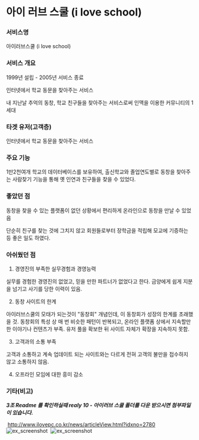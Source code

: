 # 아이 러브 스쿨 (i love school)



### 서비스명

아이러브스쿨 (i love school)



### 서비스 개요

1999년 설립 - 2005년 서비스 종료

인터넷에서 학교 동문을 찾아주는 서비스

내 지난날 추억의 동창, 학교 친구들을 찾아주는 서비스로써 인맥을 이용한 커뮤니티의 1세대



### 타겟 유저(고객층)

인터넷에서 학교 동문을 찾아주는 서비스



### 주요 기능

1만2천여개 학교의 데이터베이스를 보유하여, 출신학교와 졸업연도별로 동창을 찾아주는 사람찾기 기능을 통해 옛 인연과 친구들을 찾을 수 있었다.



### 좋았던 점

동창을 찾을 수 있는 플랫폼이 없던 상황에서 편리하게 온라인으로 동창을 만날 수 있었음

단순히 친구를 찾는 것에 그치지 않고 회원들로부터 장학금을 적립해 모교에 기증하는 등 좋은 일도 하였다.



### 아쉬웠던 점

1. 경영진의 부족한 실무경험과 경영능력

실무를 경험한 경영진의 없었고, 믿을 만한 파트너가 없었다고 한다. 금양에게 쉽게 지분을 넘기고 사기를 당한 이력이 있음.

2. 동창 사이트의 한계

아이러브스쿨의 모태가 되는것이 "동창회" 개념인데, 이 동창회가 성장의 한계를 초래했을 것. 동창회의 특성 상 매 번 비슷한 패턴이 반복되고, 온라인 플랫폼 상에서 지속할만한 이야기나 컨텐츠가 부족. 유저 풀을 확보한 뒤 사이트 자체가 확장을 지속하지 못함.

3. 고객과의 소통 부족

고객과 소통하고 계속 업데이트 되는 사이트와는 다르게 전혀 고객의 불만을 접수하지 않고 소통하지 않음.

4. 오프라인 모임에 대한 흥미 감소



### 기타(비고)

___3조 Readme 를 확인하실때 realy 10 - 아이러브 스쿨 폴더를 다운 받으시면 첨부파일이 있습니다.___

​
http://www.ilovepc.co.kr/news/articleView.html?idxno=2780 
​
![ex_screenshot](https://cdn.clien.net/web/api/file/F01/2143451/9ae2c0b7b4c2497b850.JPG?w=780&h=30000)
​
![ex_screenshot](http://www.ilovepc.co.kr/news/photo/first/201007/img_2780_1.jpg)
​

